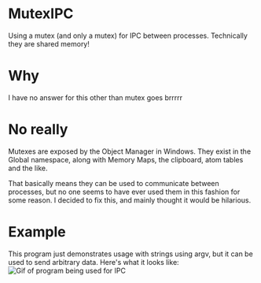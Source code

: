 # MutexIPC
Using a mutex (and only a mutex) for IPC between processes. Technically they are shared memory!

# Why
I have no answer for this other than mutex goes brrrrr

# No really
Mutexes are exposed by the Object Manager in Windows. They exist in the Global namespace, along with Memory Maps, the clipboard, atom tables and the like.

That basically means they can be used to communicate between processes, but no one seems to have ever used them in this fashion for some reason. I decided to fix this, and mainly thought it would be hilarious.

# Example
This program just demonstrates usage with strings using argv, but it can be used to send arbitrary data.
Here's what it looks like:
![Gif of program being used for IPC](https://i.imgur.com/eVRyLwL.gif)
